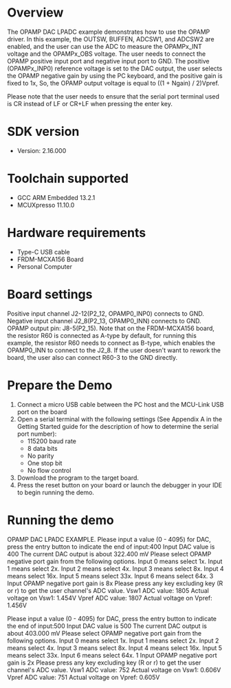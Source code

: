 Overview
========

The OPAMP DAC LPADC example demonstrates how to use the OPAMP driver. In this example, 
the OUTSW, BUFFEN, ADCSW1, and ADCSW2 are enabled, and the user can use the ADC to measure the
OPAMPx_INT voltage and the OPAMPx_OBS voltage. The user needs to connect the OPAMP positive
input port and negative input port to GND. The positive (OPAMPx_INP0) reference voltage is
set to the DAC output, the user selects the OPAMP negative gain by using the PC keyboard, and the
positive gain is fixed to 1x, So, the OPAMP output voltage is equal to ((1 + Ngain) / 2)Vpref.

Please note that the user needs to ensure that the serial port terminal used is CR instead of LF
or CR+LF when pressing the enter key.

SDK version
===========
- Version: 2.16.000

Toolchain supported
===================
- GCC ARM Embedded  13.2.1
- MCUXpresso  11.10.0

Hardware requirements
=====================
- Type-C USB cable
- FRDM-MCXA156 Board
- Personal Computer

Board settings
==============
Positive input channel J2-12(P2_12, OPAMP0_INP0) connects to GND.
Negative input channel J2_8(P2_13, OPAMP0_INN) connects to GND.
OPAMP output pin: J8-5(P2_15).
Note that on the FRDM-MCXA156 board, the resistor R60 is connected as A-type by default, for running this example, 
the resistor R60 needs to connect as B-type, which enables the OPAMP0_INN to connect to the J2_8. If the user doesn't 
want to rework the board, the user also can connect R60-3 to the GND directly.

Prepare the Demo
================
1.  Connect a micro USB cable between the PC host and the MCU-Link USB port on the board
2.  Open a serial terminal with the following settings (See Appendix A in the Getting Started guide for the description of how to determine the serial port number):
    - 115200 baud rate
    - 8 data bits
    - No parity
    - One stop bit
    - No flow control
3.  Download the program to the target board.
4.  Press the reset button on your board or launch the debugger in your IDE to begin running the demo.

Running the demo
================
 OPAMP DAC LPADC EXAMPLE.
 Please input a value (0 - 4095) for DAC, press the entry button to indicate the end of input:400
 Input DAC value is 400
 The current DAC output is about 322.400 mV
 Please select OPAMP negative port gain from the following options.
 Input 0 means select 1x.
 Input 1 means select 2x.
 Input 2 means select 4x.
 Input 3 means select 8x.
 Input 4 means select 16x.
 Input 5 means select 33x.
 Input 6 means select 64x.
 3
 Input OPAMP negative port gain is 8x
 Please press any key excluding key (R or r) to get the user channel's ADC value.
 Vsw1 ADC value: 1805
 Actual voltage on Vsw1: 1.454V
 Vpref ADC value: 1807
 Actual voltage on Vpref: 1.456V

 Please input a value (0 - 4095) for DAC, press the entry button to indicate the end of input:500
 Input DAC value is 500
 The current DAC output is about 403.000 mV
 Please select OPAMP negative port gain from the following options.
 Input 0 means select 1x.
 Input 1 means select 2x.
 Input 2 means select 4x.
 Input 3 means select 8x.
 Input 4 means select 16x.
 Input 5 means select 33x.
 Input 6 means select 64x.
 1
 Input OPAMP negative port gain is 2x
 Please press any key excluding key (R or r) to get the user channel's ADC value.
 Vsw1 ADC value: 752
 Actual voltage on Vsw1: 0.606V
 Vpref ADC value: 751
 Actual voltage on Vpref: 0.605V

~~~~~~~~~~~~~~~~~~~~~~~~~~~~~~~~~~~~
